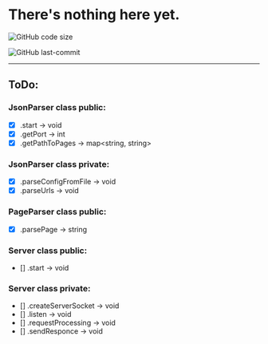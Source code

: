 # There's nothing here yet.

![GitHub code size](https://img.shields.io/github/languages/code-size/intel-x86-64/yet-another-http-server)

![GitHub last-commit](https://img.shields.io/codefactor/grade/github/intel-x86-64/yet-another-http-server)

---

## ToDo:

### JsonParser class public:
- [x] .start -> void
- [x] .getPort -> int
- [x] .getPathToPages -> map<string, string>

### JsonParser class private:
- [x] .parseConfigFromFile -> void
- [x] .parseUrls -> void

### PageParser class public:

- [x] .parsePage -> string

### Server class public:
- [] .start -> void

### Server class private:

- [] .createServerSocket -> void
- [] .listen -> void
- [] .requestProcessing -> void
- [] .sendResponce -> void


